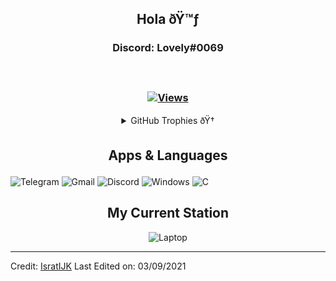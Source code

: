 <h2 align="center"> Hola ðŸ™ƒ<br/></h2> 
<h3 align="center"> Discord: Lovely#0069<br> <br>
<br> <br>
  <a href="https://github.com/IsratIJK" target="_blank">
    <img src="https://komarev.com/ghpvc/?username=AntisocialProgramming&label=Views&color=brightgreen&style=flat-square" alt="Views" />
  </a>
  </h3>   
                             
                    
<details align="center"> 
  <summary>GitHub Trophies ðŸ†</summary>
<p align="center">
  <a href="https://github.com/ryo-ma/github-profile-trophy" target="_blank">
    <img src="https://github-profile-trophy.vercel.app/?username=AntisocialProgramming&theme=gruvbox"/>
  </a>
</p>
</details>


<h2 align="center">

 Apps & Languages 
</h2>

![Telegram](https://img.shields.io/badge/Telegram-2CA5E0?style=for-the-badge&logo=telegram&logoColor=white)
![Gmail](https://img.shields.io/badge/Gmail-D14836?style=for-the-badge&logo=gmail&logoColor=white)
![Discord](https://img.shields.io/badge/Discord-7289DA?style=for-the-badge&logo=discord&logoColor=white)
![Windows](https://img.shields.io/badge/Windows-0078D6?style=for-the-badge&logo=windows&logoColor=white)
![C](https://img.shields.io/badge/C-00599C?style=for-the-badge&logo=c&logoColor=white)



<h2 align="center">
My Current Station </h2>

<div align="center">
  
![Laptop](https://img.shields.io/badge/Windows-NVIDIA-brightgreen) 
<br> 
  


</div>

----------
Credit: [IsratIJK](https://github.com/IsratIJK)
Last Edited on: 03/09/2021
